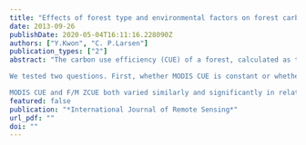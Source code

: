 ```yaml
---
title: "Effects of forest type and environmental factors on forest carbon use efficiency assessed using MODIS and FIA data across the eastern USA"
date: 2013-09-26
publishDate: 2020-05-04T16:11:16.228090Z
authors: ["Y.Kwon", "C. P.Larsen"]
publication_types: ["2"]
abstract: "The carbon use efficiency (CUE) of a forest, calculated as the ratio of net primary productivity (NPP) to gross primary productivity (GPP), measures how efficiently a forest sequesters atmospheric carbon. Some prior research has suggested that CUE varies with environmental conditions, while other suggests that CUE is constant. Research using Moderate Resolution Imaging Spectroradiometer (MODIS) data has indicated a variable CUE, but those results are suspected because MODIS NPP data have not been well validated.

We tested two questions. First, whether MODIS CUE is constant or whether it varies by forest type, climate, and geographic factors across the eastern USA. Second, whether those results occur when field-based NPP data are employed. We used MODIS model-based estimates of GPP and NPP, and forest inventory and anlaysis (FIA) field-based estimates of NPP data. We calculated two estimates of CUE for forest in 390 km2 hexagons: (1) MODIS CUE as MODIS NPP divided by MODIS GPP and (2) F/M ZCUE as the standardized difference between FIA NPP and MODIS GPP.

MODIS CUE and F/M ZCUE both varied similarly and significantly in relation to forest type, and climatic and geographic factors, strongly supporting a variable rather than a constant CUE. The CUE was significantly higher in deciduous than in mixed and evergreen forests. Regression models indicated that CUE decreased with increases in temperature and precipitation and increased with latitude and altitude. The similar trends in MODIS CUE and F/M ZCUE support the use of the more easily obtained MODIS CUE."
featured: false
publication: "*International Journal of Remote Sensing*"
url_pdf: ""
doi: ""
---
```


